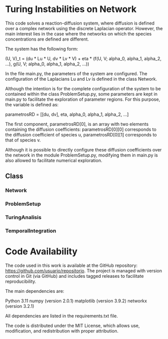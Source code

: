 # Turing Instabilities on Network
This code solves a reaction-diffusion system, where diffusion is defined over a complex network using the discrete Laplacian operator. However, the main interest lies in the case where the networks on which the species concentrations are defined are different.

The system has the following form:

(U, V)_t = (du * Lu * U, dv * Lv * V) + eta * (f(U, V; alpha_0, alpha_1, alpha_2, ...), g(U, V; alpha_0, alpha_1, alpha_2, ...))

In the file main.py, the parameters of the system are configured. The configuration of the Laplacians Lu and Lv is defined in the class Network.

Although the intention is for the complete configuration of the system to be contained within the class ProblemSetup.py, some parameters are kept in main.py to facilitate the exploration of parameter regions. For this purpose, the variable is defined as:

parametrosRD = [[du, dv], eta, alpha_0, alpha_1, alpha_2, ...]

The first component, parametrosRD[0], is an array with two elements containing the diffusion coefficients:
parametrosRD[0][0] corresponds to the diffusion coefficient of species u,
parametrosRD[0][1] corresponds to that of species v.

Although it is possible to directly configure these diffusion coefficients over the network in the module ProblemSetup.py, modifying them in main.py is also allowed to facilitate numerical exploration.

## Class
### Network
### ProblemSetup
### TuringAnalisis
### TemporalIntegration

# Code Availability
The code used in this work is available at the GitHub repository: https://github.com/usuario/repositorio.
The project is managed with version control in Git (via GitHub) and includes tagged releases to facilitate reproducibility.

The main dependencies are:

Python 3.11
numpy (version 2.0.1)
matplotlib (version 3.9.2)
networkx (version 3.2.1)

All dependencies are listed in the requirements.txt file.

The code is distributed under the MIT License, which allows use, modification, and redistribution with proper attribution.
